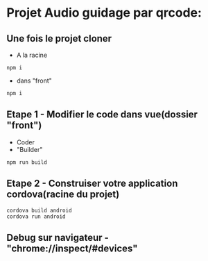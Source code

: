 # Projet Audio guidage par qrcode:

## Une fois le projet cloner
- A la racine
```
npm i
```
- dans "front"
```
npm i
```

## Etape 1 - Modifier le code dans vue(dossier "front")
- Coder   
- "Builder"
```
npm run build
```

## Etape 2 - Construiser votre application cordova(racine du projet)
```
cordova build android
cordova run android
```

## Debug sur navigateur - "chrome://inspect/#devices"
